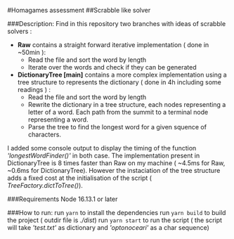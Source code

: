#Homagames assessment
##Scrabble like solver

###Description: 
Find in this repository two branches with ideas of scrabble solvers :

* **Raw** contains a straight forward iterative implementation ( done in ~50min ):
  * Read the file and sort the word by length
  * Iterate over the words and check if they can be generated 
* **DictionaryTree [main]** contains a more complex implementation using a tree structure to represents the dictionary ( done in 4h including some readings ) : 
  * Read the file and sort the word by length
  * Rewrite the dictionary in a tree structure, each nodes representing a letter of a word. Each path from the summit to a terminal node representing a word. 
  * Parse the tree to find the longest word for a given squence of characters.

I added some console output to display the timing of the function *'longestWordFinder()'* in both case. The implementation present in DictionaryTree is 8 times faster than Raw on my machine ( ~4.5ms for Raw, ~0.6ms for DictionaryTree). However the instaciation of the tree structure adds a fixed cost at the initialisation of the script ( *TreeFactory.dictToTree()*).

###Requirements
Node 16.13.1 or later

###How to run:
run `yarn` to install the dependencies
run  `yarn build` to build the project ( outdir file is *./dist*)
run `yarn start` to run the script ( the script will take *'test.txt'* as dictionary and *'optonoceari'* as a char sequence)

